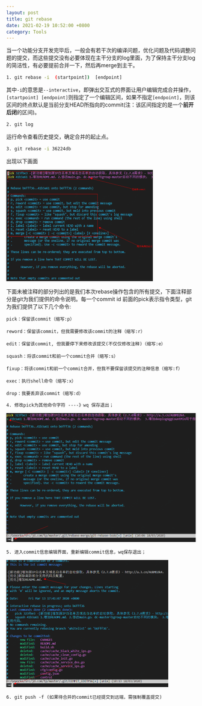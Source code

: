 ```yaml
---
layout: post
title: git rebase
date: 2021-02-19 10:52:00 +0800
category: Tools
---
```

当一个功能分支开发完毕后，一般会有若干次的编译问题，优化问题及代码调整问题的提交，而这些提交没有必要体现在主干分支的log里面，为了保持主干分支log的简洁性，有必要提前合并一下，然后再merge到主干。

```bash
1. git rebase -i  (startpoint])  [endpoint]
```

其中`-i`的意思是`--interactive`，即弹出交互式的界面让用户编辑完成合并操作，`[startpoint] [endpoint]`则指定了一个编辑区间，如果不指定`[endpoint]`，则该区间的终点默认是当前分支HEAD所指向的commit(注：该区间指定的是一个**前开后闭**的区间)。

```bash
2. git log
```

运行命令查看历史提交，确定合并的起止点。

```bash
3. git rebase -i 36224db
```

出现以下画面

<img src="\public\img\git\git-rebase-1-20200318101000666.png" alt="git-rebase-1-20200318101000666" style="zoom:50%;" />

下面未被注释的部分列出的是我们本次rebase操作包含的所有提交，下面注释部分是git为我们提供的命令说明。每一个commit id 前面的pick表示指令类型，git 为我们提供了以下几个命令:

```
pick：保留该commit（缩写:p）

reword：保留该commit，但我需要修改该commit的注释（缩写:r）

edit：保留该commit, 但我要停下来修改该提交(不仅仅修改注释)（缩写:e）

squash：将该commit和前一个commit合并（缩写:s）

fixup：将该commit和前一个commit合并，但我不要保留该提交的注释信息（缩写:f）

exec：执行shell命令（缩写:x）

drop：我要丢弃该commit（缩写:d）
```

```
4. 修改pick为其他命令字符 ----》wq 保存退出；
```

<img src="\public\img\git\git-rebase-2-20200318101308971.png" alt="git-rebase-2-20200318101308971" style="zoom:50%;" />

```
5. 进入commit信息编辑界面，重新编辑commit信息，wq保存退出；
```

<img src="\public\img\git\git-rebase-3-20200318101643441.png" alt="git-rebase-3-20200318101643441" style="zoom:50%;" />

```
6. git push -f (如果待合并的commit已经提交到远端，需强制覆盖提交)
```

